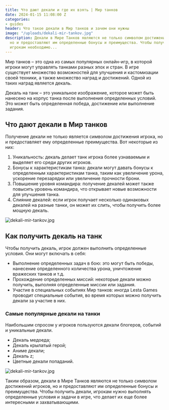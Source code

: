 ```yaml
---
title: Что дают декали и где их взять | Мир танков
date: 2024-01-15 11:08:00 Z
categories:
- guides
header: Что такое декали в Мир танков и зачем они нужны
image: "/uploads/dekali-mir-tankov.jpg"
description: Декали в Мире Танков являются не только символом достижений игроков,
  но и предоставляют им определенные бонусы и преимущества. Чтобы получить декали,
  игрокам необходимо...
---
```


Мир танков – это одна из самых популярных онлайн-игр, в которой игроки могут управлять танками разных эпох и стран. В игре существует множество возможностей для улучшения и кастомизации своей техники, а также множество наград и достижений. Одной из таких наград является декаль.

Декаль на танк – это уникальное изображение, которое может быть нанесено на корпус танка после выполнения определенных условий. Это может быть определенная победа, достижение или выполнение задания.

## Что дают декали в Мир танков

Получение декали не только является символом достижения игрока, но и предоставляет ему определенные преимущества. Вот некоторые из них:

1. Уникальность: декаль делает танк игрока более узнаваемым и выделяет его среди других игроков.
2. Бонусы к характеристикам танка: декали могут давать бонусы к определенным характеристикам танка, таким как увеличение урона, ускорение перезарядки или увеличение прочности брони.
3. Повышение уровня командира: получение декалей может также повысить уровень командира, что открывает новые возможности для улучшения танка.
4. Слияние декалей: если игрок получает несколько одинаковых декалей на разные танки, он может их слить, чтобы получить более мощную декаль.

![dekali-mir-tankov.jpg](https://ru-wotp.lesta.ru/dcont/fb/image/tmb/mech-6_800x.jpg)

## Как получить декаль на танк

Чтобы получить декаль, игрок должен выполнить определенные условия. Они могут включать в себя:

* Выполнение определенных задач в бою: это могут быть победы, нанесение определенного количества урона, уничтожение вражеских танков и т.д.
* Прохождение определенных миссий: некоторые декали можно получить, выполняя определенные миссии или задания.
* Участие в специальных событиях Мир танков: иногда Lesta Games проводит специальные события, во время которых можно получить декали за участие в них.

### Самые популярные декали на танки

Наибольшим спросом у игроков пользуются декали блогеров, событий и уникальные декали.

* Декаль медоеда;
* Декаль крылатый герой;
* Аниме декали;
* Декаль z;
* Цветные декали попаданий.

![dekali-mir-tankov.jpg](https://ru-wotp.lesta.ru/dcont/fb/image/shot_070.jpg)

Таким образом, декали в Мире Танков являются не только символом достижений игроков, но и предоставляют им определенные бонусы и преимущества. Чтобы получить декали, игрокам нужно выполнять определенные условия и задачи в игре, что делает их еще более интересными и захватывающими.